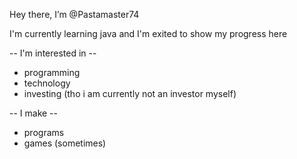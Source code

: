 Hey there, I’m @Pastamaster74

I'm currently learning java and I'm exited to show my progress here

-- I'm interested in --
- programming
- technology
- investing (tho i am currently not an investor myself)

-- I make --
- programs
- games (sometimes)
